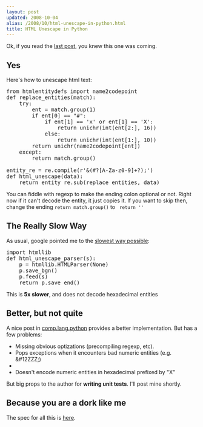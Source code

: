 ```yaml
---
layout: post
updated: 2008-10-04
alias: /2008/10/html-unescape-in-python.html
title: HTML Unescape in Python
---
```

<p>
Ok, if you read the <a href="http://blog.modp.com/2008/10/escaping-html-in-python.html">last post</a>, you knew this one was coming.
</p>

<h2>Yes</h2>

<p>Here's how to unescape html text:</p>

<pre>
from htmlentitydefs import name2codepoint 
def replace_entities(match):
    try:
        ent = match.group(1)
        if ent[0] == "#":
            if ent[1] == 'x' or ent[1] == 'X':
                return unichr(int(ent[2:], 16))
            else:
                return unichr(int(ent[1:], 10))
        return unichr(name2codepoint[ent])
    except:
        return match.group()

entity_re = re.compile(r'&amp;(#?[A-Za-z0-9]+?);')
def html_unescape(data):
    return entity_re.sub(replace_entities, data)
</pre>

<p>You can fiddle with regexp to make the ending colon optional or not.   Right now if it can't decode the entity, it just copies it.   If you want to  skip then,  change the ending <code>return match.group()</code> to <code> return ''</code>
</p>

<h2> The Really Slow Way </h2>

<p>As usual, google pointed me to the <a href="http://wiki.python.org/moin/EscapingHtml">slowest way possible</a>:</p>

<pre>
import htmllib
def html_unescape_parser(s):
    p = htmllib.HTMLParser(None)
    p.save_bgn()
    p.feed(s)
    return p.save_end()
</pre>

<p>This is <b>5x slower</b>, and does not decode hexadecimal entities</p>

<h2>Better, but not quite</h2>

<p>A nice post  in <a href="http://groups.google.com/group/comp.lang.python/msg/ce3fc3330cbbac0a">comp.lang.python</a> provides a better implementation.  But has a few problems:
</p>
<ul>
<li>Missing obvious optizations (precompiling regexp, etc).</li>
<li>Pops exceptions when it encounters bad numeric entities (e.g. &amp;#12ZZZ;)<li>
<li>Doesn't encode numeric entities in hexadecimal prefixed by "X"</li>
</ul>

<p>But big props to the author for <b>writing unit tests</b>.  I'll post mine shortly.</p>

<h2>Because you are a dork like me</h2>

<p>The spec for all this is <a href="http://www.w3.org/TR/REC-html40/charset.html">here</a>.
